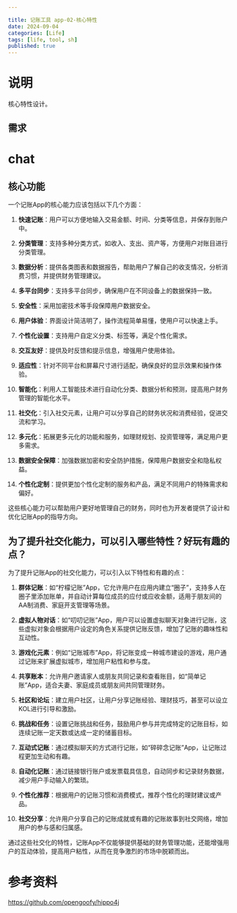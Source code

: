 ```yaml
---

title: 记账工具 app-02-核心特性
date: 2024-09-04
categories: [Life]
tags: [life, tool, sh]
published: true
---
```


# 说明

核心特性设计。

## 需求




# chat

## 核心功能

一个记账App的核心能力应该包括以下几个方面：

1. **快速记账**：用户可以方便地输入交易金额、时间、分类等信息，并保存到账户中。

2. **分类管理**：支持多种分类方式，如收入、支出、资产等，方便用户对账目进行分类管理。

3. **数据分析**：提供各类图表和数据报告，帮助用户了解自己的收支情况，分析消费习惯，并提供财务管理建议。

4. **多平台同步**：支持多平台同步，确保用户在不同设备上的数据保持一致。

5. **安全性**：采用加密技术等手段保障用户数据安全。

6. **用户体验**：界面设计简洁明了，操作流程简单易懂，使用户可以快速上手。

7. **个性化设置**：支持用户自定义分类、标签等，满足个性化需求。

8. **交互友好**：提供及时反馈和提示信息，增强用户使用体验。

9. **适应性**：针对不同平台和屏幕尺寸进行适配，确保良好的显示效果和操作体验。

10. **智能化**：利用人工智能技术进行自动化分类、数据分析和预测，提高用户财务管理的智能化水平。

11. **社交化**：引入社交元素，让用户可以分享自己的财务状况和消费经验，促进交流和学习。

12. **多元化**：拓展更多元化的功能和服务，如理财规划、投资管理等，满足用户更多需求。

13. **数据安全保障**：加强数据加密和安全防护措施，保障用户数据安全和隐私权益。

14. **个性化定制**：提供更加个性化定制的服务和产品，满足不同用户的特殊需求和偏好。

这些核心能力可以帮助用户更好地管理自己的财务，同时也为开发者提供了设计和优化记账App的指导方向。

## 为了提升社交化能力，可以引入哪些特性？好玩有趣的点？

为了提升记账App的社交化能力，可以引入以下特性和有趣的点：

1. **群体记账**：如“柠檬记账”App，它允许用户在应用内建立“圈子”，支持多人在圈子里添加账单，并自动计算每位成员的应付或应收金额，适用于朋友间的AA制消费、家庭开支管理等场景。

2. **虚拟人物对话**：如“叨叨记账”App，用户可以设置虚拟聊天对象进行记账，这些虚拟对象会根据用户设定的角色关系提供记账反馈，增加了记账的趣味性和互动性。

3. **游戏化元素**：例如“记账城市”App，将记账变成一种城市建设的游戏，用户通过记账来扩展虚拟城市，增加用户粘性和参与度。

4. **共享账本**：允许用户邀请家人或朋友共同记录和查看账目，如“简单记账”App，适合夫妻、家庭成员或朋友间共同管理财务。

5. **社区和论坛**：建立用户社区，让用户分享记账经验、理财技巧，甚至可以设立KOL进行引导和激励。

6. **挑战和任务**：设置记账挑战和任务，鼓励用户参与并完成特定的记账目标，如连续记账一定天数或达成一定的储蓄目标。

7. **互动式记账**：通过模拟聊天的方式进行记账，如“碎碎念记账”App，让记账过程更加生动和有趣。

8. **自动化记账**：通过链接银行账户或发票载具信息，自动同步和记录财务数据，减少用户手动输入的繁琐。

9. **个性化推荐**：根据用户的记账习惯和消费模式，推荐个性化的理财建议或产品。

10. **社交分享**：允许用户分享自己的记账成就或有趣的记账故事到社交网络，增加用户的参与感和归属感。

通过这些社交化的特性，记账App不仅能够提供基础的财务管理功能，还能增强用户的互动体验，提高用户粘性，从而在竞争激烈的市场中脱颖而出。


# 参考资料

https://github.com/opengoofy/hippo4j

